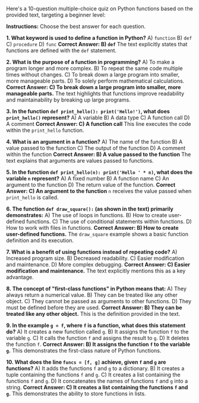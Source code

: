 Here's a 10-question multiple-choice quiz on Python functions based on the provided text, targeting a beginner level:

**Instructions:** Choose the best answer for each question.

**1.  What keyword is used to define a function in Python?**
    A) `function`
    B) `def`
    C) `procedure`
    D) `func`
    **Correct Answer: B) `def`**  The text explicitly states that functions are defined with the `def` statement.

**2.  What is the purpose of a function in programming?**
    A) To make a program longer and more complex.
    B) To repeat the same code multiple times without changes.
    C) To break down a large program into smaller, more manageable parts.
    D) To solely perform mathematical calculations.
    **Correct Answer: C) To break down a large program into smaller, more manageable parts.** The text highlights that functions improve readability and maintainability by breaking up large programs.


**3.  In the function `def print_hello(): print('Hello!')`, what does `print_hello()` represent?**
    A) A variable
    B) A data type
    C) A function call
    D) A comment
    **Correct Answer: C) A function call** This line executes the code within the `print_hello` function.

**4.  What is an argument in a function?**
    A) The name of the function
    B) A value passed to the function
    C) The output of the function
    D) A comment within the function
    **Correct Answer: B) A value passed to the function** The text explains that arguments are values passed to functions.


**5.  In the function `def print_hello(n): print('Hello ' * n)`, what does the variable `n` represent?**
    A)  A fixed number
    B) A function name
    C) An argument to the function
    D) The return value of the function.
    **Correct Answer: C) An argument to the function**  `n` receives the value passed when `print_hello` is called.

**6.  The function `def draw_square():` (as shown in the text) primarily demonstrates:**
    A)  The use of loops in functions.
    B)  How to create user-defined functions.
    C)  The use of conditional statements within functions.
    D)  How to work with files in functions.
    **Correct Answer: B) How to create user-defined functions.** The `draw_square` example shows a basic function definition and its execution.

**7.  What is a benefit of using functions instead of repeating code?**
    A) Increased program size.
    B) Decreased readability.
    C) Easier modification and maintenance.
    D)  More complex debugging.
    **Correct Answer: C) Easier modification and maintenance.** The text explicitly mentions this as a key advantage.


**8.  The concept of "first-class functions" in Python means that:**
    A) They always return a numerical value.
    B) They can be treated like any other object.
    C) They cannot be passed as arguments to other functions.
    D) They must be defined before they are used.
    **Correct Answer: B) They can be treated like any other object.** This is the definition provided in the text.


**9.  In the example `g = f`, where `f` is a function, what does this statement do?**
    A) It creates a new function called `g`.
    B) It assigns the function `f` to the variable `g`.
    C) It calls the function `f` and assigns the result to `g`.
    D) It deletes the function `f`.
    **Correct Answer: B) It assigns the function `f` to the variable `g`.**  This demonstrates the first-class nature of Python functions.


**10.  What does the line `funcs = [f, g]` achieve, given `f` and `g` are functions?**
    A) It adds the functions `f` and `g` to a dictionary.
    B) It creates a tuple containing the functions `f` and `g`.
    C) It creates a list containing the functions `f` and `g`.
    D) It concatenates the names of functions `f` and `g` into a string.
    **Correct Answer: C) It creates a list containing the functions `f` and `g`.** This demonstrates the ability to store functions in lists.